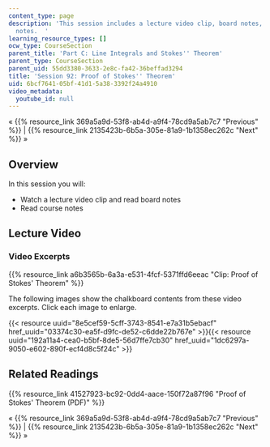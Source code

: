 ```yaml
---
content_type: page
description: 'This session includes a lecture video clip, board notes, and course
  notes.  '
learning_resource_types: []
ocw_type: CourseSection
parent_title: 'Part C: Line Integrals and Stokes'' Theorem'
parent_type: CourseSection
parent_uid: 55dd3380-3633-2e8c-fa42-36beffad3294
title: 'Session 92: Proof of Stokes'' Theorem'
uid: 6bcf7641-05bf-41d1-5a38-3392f24a4910
video_metadata:
  youtube_id: null
---
```


« {{% resource_link 369a5a9d-53f8-ab4d-a9f4-78cd9a5ab7c7 "Previous" %}} | {{% resource_link 2135423b-6b5a-305e-81a9-1b1358ec262c "Next" %}} »

Overview
--------

In this session you will:

*   Watch a lecture video clip and read board notes
*   Read course notes

Lecture Video
-------------

### Video Excerpts

{{% resource_link a6b3565b-6a3a-e531-4fcf-5371ffd6eeac "Clip: Proof of Stokes' Theorem" %}}

The following images show the chalkboard contents from these video excerpts. Click each image to enlarge.

{{< resource uuid="8e5cef59-5cff-3743-8541-e7a31b5ebacf" href_uuid="03374c30-ea5f-d9fc-de52-c6dde22b767e" >}}{{< resource uuid="192a11a4-cea0-b5bf-8de5-56d7ffe7cb30" href_uuid="1dc6297a-9050-e602-890f-ecf4d8c5f24c" >}}

Related Readings
----------------

{{% resource_link 41527923-bc92-0dd4-aace-150f72a87f96 "Proof of Stokes' Theorem (PDF)" %}}

« {{% resource_link 369a5a9d-53f8-ab4d-a9f4-78cd9a5ab7c7 "Previous" %}} | {{% resource_link 2135423b-6b5a-305e-81a9-1b1358ec262c "Next" %}} »